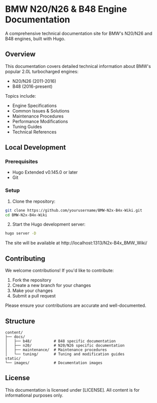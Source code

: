 # BMW N20/N26 & B48 Engine Documentation

A comprehensive technical documentation site for BMW's N20/N26 and B48 engines, built with Hugo.

## Overview

This documentation covers detailed technical information about BMW's popular 2.0L turbocharged engines:
- N20/N26 (2011-2016)
- B48 (2016-present)

Topics include:
- Engine Specifications
- Common Issues & Solutions
- Maintenance Procedures
- Performance Modifications
- Tuning Guides
- Technical References

## Local Development

### Prerequisites
- Hugo Extended v0.145.0 or later
- Git

### Setup
1. Clone the repository:
```bash
git clone https://github.com/yourusername/BMW-N2x-B4x-Wiki.git
cd BMW-N2x-B4x-Wiki
```

2. Start the Hugo development server:
```bash
hugo server -D
```

The site will be available at http://localhost:1313/N2x-B4x_BMW_Wiki/

## Contributing

We welcome contributions! If you'd like to contribute:

1. Fork the repository
2. Create a new branch for your changes
3. Make your changes
4. Submit a pull request

Please ensure your contributions are accurate and well-documented.

## Structure

```
content/
├── docs/
│   ├── b48/          # B48 specific documentation
│   ├── n20/          # N20/N26 specific documentation
│   ├── maintenance/  # Maintenance procedures
│   └── tuning/       # Tuning and modification guides
static/
└── images/           # Documentation images
```

## License

This documentation is licensed under [LICENSE]. All content is for informational purposes only.

